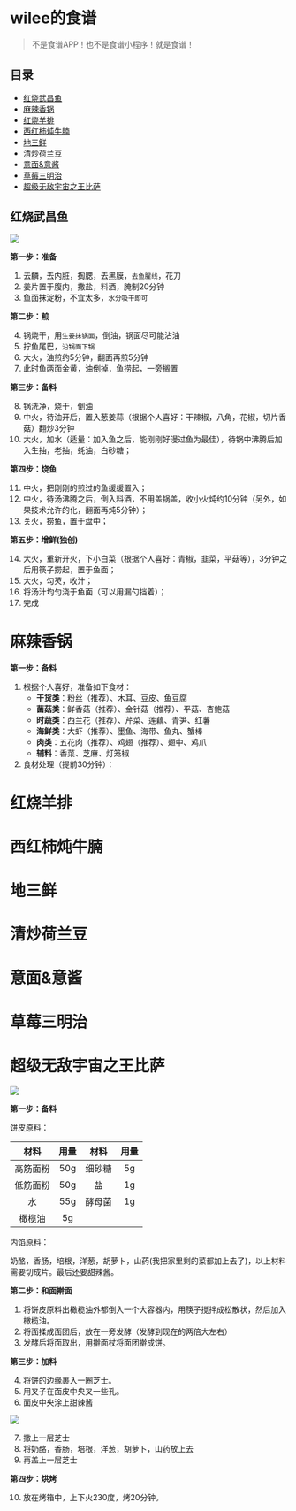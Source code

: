 # wilee的食谱

> 不是食谱APP！也不是食谱小程序！就是食谱！

## 目录

- [红烧武昌鱼](#红烧武昌鱼)
- [麻辣香锅](#麻辣香锅)
- [红烧羊排](#红烧羊排)
- [西红柿炖牛腩](#西红柿炖牛腩)
- [地三鲜](#地三鲜)
- [清炒荷兰豆](#清炒荷兰豆)
- [意面&意酱](#意面&意酱)
- [草莓三明治](#草莓三明治)
- [超级无敌宇宙之王比萨](#超级无敌宇宙之王比萨)

## 红烧武昌鱼

![](http://wx1.sinaimg.cn/large/7171171cgy1fopmdt5nctj21a60nme82.jpg)

**第一步：准备**

1. 去麟，去内脏，掏腮，去黑膜，`去鱼腥线`，花刀
2. 姜片置于腹内，撒盐，料酒，腌制20分钟
3. 鱼面抹淀粉，不宜太多，`水分吸干即可`

**第二步：煎**

4. 锅烧干，用`生姜抹锅面`，倒油，锅面尽可能沾油
5. 拧鱼尾巴，`沿锅面下锅`
6. 大火，油煎约5分钟，翻面再煎5分钟
7. 此时鱼两面金黄，油倒掉，鱼捞起，一旁搁置

**第三步：备料**

8. 锅洗净，烧干，倒油
9. 中火，待油开后，置入葱姜蒜（根据个人喜好：干辣椒，八角，花椒，切片香菇）翻炒3分钟
10. 大火，加水（适量：加入鱼之后，能刚刚好漫过鱼为最佳），待锅中沸腾后加入生抽，老抽，蚝油，白砂糖；

**第四步：烧鱼**

11. 中火，把刚刚的煎过的鱼缓缓置入；
12. 中火，待汤沸腾之后，倒入料酒，不用盖锅盖，收小火炖约10分钟（另外，如果技术允许的化，翻面再炖5分钟）；
13. 关火，捞鱼，置于盘中；

**第五步：增鲜(独创)**

14. 大火，重新开火，下小白菜（根据个人喜好：青椒，韭菜，平菇等），3分钟之后用筷子捞起，置于鱼面；
15. 大火，勾芡，收汁；
16. 将汤汁均匀浇于鱼面（可以用漏勺挡着）；
17. 完成

# 麻辣香锅

**第一步：备料**

1. 根据个人喜好，准备如下食材：
    - **干货类**：粉丝（推荐）、木耳、豆皮、鱼豆腐
    - **菌菇类**：鲜香菇（推荐）、金针菇（推荐）、平菇、杏鲍菇
    - **时蔬类**：西兰花（推荐）、芹菜、莲藕、青笋、红薯
    - **海鲜类**：大虾（推荐）、墨鱼、海带、鱼丸、蟹棒
    - **肉类**：五花肉（推荐）、鸡翅（推荐）、翅中、鸡爪
    - **辅料**：香菜、芝麻、灯笼椒
2. 食材处理（提前30分钟）：

# 红烧羊排
# 西红柿炖牛腩
# 地三鲜
# 清炒荷兰豆
# 意面&意酱
# 草莓三明治
# 超级无敌宇宙之王比萨
![](https://wx2.sinaimg.cn/mw690/7709ac50gy1foqo3otwlhj20qo0zkgvx.jpg)

**第一步：备料**

饼皮原料：

| 材料 | 用量 | 材料 | 用量 |
|:--------:|:---:|:------:|:--:|
| 高筋面粉 | 50g | 细砂糖 | 5g |
|低筋面粉|50g|盐|1g|
|水|55g|酵母菌|1g|
|橄榄油|5g|||

内馅原料：

奶酪，香肠，培根，洋葱，胡萝卜，山药(我把家里剩的菜都加上去了)，以上材料需要切成片。最后还要甜辣酱。

**第二步：和面擀面**

1. 将饼皮原料出橄榄油外都倒入一个大容器内，用筷子搅拌成松散状，然后加入橄榄油。
2. 将面揉成面团后，放在一旁发酵（发酵到现在的两倍大左右）
3. 发酵后将面取出，用擀面杖将面团擀成饼。

**第三步：加料**

4. 将饼的边缘裹入一圈芝士。
5. 用叉子在面皮中央叉一些孔。
6. 面皮中央涂上甜辣酱

![](https://img.yzcdn.cn/upload_files/2016/09/28/FimvaXGFUOKucNK8WAWnPYwN6rcc.jpg?imageView2/2/w/730/h/0/q/75/format/webp)

7. 撒上一层芝士
8. 将奶酪，香肠，培根，洋葱，胡萝卜，山药放上去
9. 再盖上一层芝士

**第四步：烘烤**

10. 放在烤箱中，上下火230度，烤20分钟。
